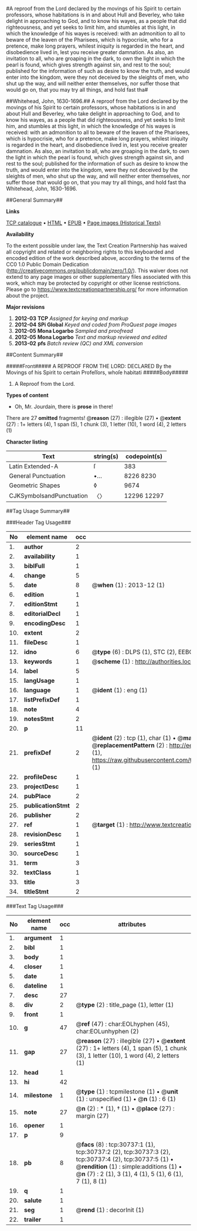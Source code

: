 #A reproof from the Lord declared by the movings of his Spirit to certain professors, whose habitations is in and about Hull and Beverley, who take delight in approaching to God, and to know his wayes, as a people that did righteousness, and yet seeks to limit him, and stumbles at this light, in which the knowledge of his wayes is received: with an admonition to all to beware of the leaven of the Pharisees, which is hypocrisie, who for a pretence, make long prayers, whilest iniquity is regarded in the heart, and disobedience lived in, lest you receive greater damnation. As also, an invitation to all, who are groaping in the dark, to own the light in which the pearl is found, which gives strength against sin, and rest to the soul; published for the information of such as desire to know the truth, and would enter into the kingdom, were they not deceived by the sleights of men, who shut up the way, and will neither enter themselves, nor suffer those that would go on, that you may try all things, and hold fast tha#

##Whitehead, John, 1630-1696.##
A reproof from the Lord declared by the movings of his Spirit to certain professors, whose habitations is in and about Hull and Beverley, who take delight in approaching to God, and to know his wayes, as a people that did righteousness, and yet seeks to limit him, and stumbles at this light, in which the knowledge of his wayes is received: with an admonition to all to beware of the leaven of the Pharisees, which is hypocrisie, who for a pretence, make long prayers, whilest iniquity is regarded in the heart, and disobedience lived in, lest you receive greater damnation. As also, an invitation to all, who are groaping in the dark, to own the light in which the pearl is found, which gives strength against sin, and rest to the soul; published for the information of such as desire to know the truth, and would enter into the kingdom, were they not deceived by the sleights of men, who shut up the way, and will neither enter themselves, nor suffer those that would go on, that you may try all things, and hold fast tha
Whitehead, John, 1630-1696.

##General Summary##

**Links**

[TCP catalogue](http://www.ota.ox.ac.uk/tcp/)  • 
[HTML](http://tei.it.ox.ac.uk/tcp/Texts-HTML/free/A65/A65904.html)  • 
[EPUB](http://tei.it.ox.ac.uk/tcp/Texts-EPUB/free/A65/A65904.epub) • 
[Page images (Historical Texts)](https://historicaltexts.jisc.ac.uk/eebo-99826336e)

**Availability**

To the extent possible under law, the Text Creation Partnership has waived all copyright and related or neighboring rights to this keyboarded and encoded edition of the work described above, according to the terms of the CC0 1.0 Public Domain Dedication (http://creativecommons.org/publicdomain/zero/1.0/). This waiver does not extend to any page images or other supplementary files associated with this work, which may be protected by copyright or other license restrictions. Please go to https://www.textcreationpartnership.org/ for more information about the project.

**Major revisions**

1. __2012-03__ __TCP__ *Assigned for keying and markup*
1. __2012-04__ __SPi Global__ *Keyed and coded from ProQuest page images*
1. __2012-05__ __Mona Logarbo__ *Sampled and proofread*
1. __2012-05__ __Mona Logarbo__ *Text and markup reviewed and edited*
1. __2013-02__ __pfs__ *Batch review (QC) and XML conversion*

##Content Summary##

#####Front#####
A REPROOF FROM THE LORD: DECLARED By the Movings of his Spirit to certain Profeſſors, whoſe habitati
#####Body#####

1. A Reproof from the Lord.

**Types of content**

  * Oh, Mr. Jourdain, there is **prose** in there!

There are 27 **omitted** fragments! 
 @__reason__ (27) : illegible (27)  •  @__extent__ (27) : 1+ letters (4), 1 span (5), 1 chunk (3), 1 letter (10), 1 word (4), 2 letters (1)

**Character listing**


|Text|string(s)|codepoint(s)|
|---|---|---|
|Latin Extended-A|ſ|383|
|General Punctuation|•…|8226 8230|
|Geometric Shapes|◊|9674|
|CJKSymbolsandPunctuation|〈〉|12296 12297|

##Tag Usage Summary##

###Header Tag Usage###

|No|element name|occ|attributes|
|---|---|---|---|
|1.|__author__|2||
|2.|__availability__|1||
|3.|__biblFull__|1||
|4.|__change__|5||
|5.|__date__|8| @__when__ (1) : 2013-12 (1)|
|6.|__edition__|1||
|7.|__editionStmt__|1||
|8.|__editorialDecl__|1||
|9.|__encodingDesc__|1||
|10.|__extent__|2||
|11.|__fileDesc__|1||
|12.|__idno__|6| @__type__ (6) : DLPS (1), STC (2), EEBO-CITATION (1), PROQUEST (1), VID (1)|
|13.|__keywords__|1| @__scheme__ (1) : http://authorities.loc.gov/ (1)|
|14.|__label__|5||
|15.|__langUsage__|1||
|16.|__language__|1| @__ident__ (1) : eng (1)|
|17.|__listPrefixDef__|1||
|18.|__note__|4||
|19.|__notesStmt__|2||
|20.|__p__|11||
|21.|__prefixDef__|2| @__ident__ (2) : tcp (1), char (1)  •  @__matchPattern__ (2) : ([0-9\-]+):([0-9IVX]+) (1), (.+) (1)  •  @__replacementPattern__ (2) : http://eebo.chadwyck.com/downloadtiff?vid=$1&page=$2 (1), https://raw.githubusercontent.com/textcreationpartnership/Texts/master/tcpchars.xml#$1 (1)|
|22.|__profileDesc__|1||
|23.|__projectDesc__|1||
|24.|__pubPlace__|2||
|25.|__publicationStmt__|2||
|26.|__publisher__|2||
|27.|__ref__|1| @__target__ (1) : http://www.textcreationpartnership.org/docs/. (1)|
|28.|__revisionDesc__|1||
|29.|__seriesStmt__|1||
|30.|__sourceDesc__|1||
|31.|__term__|3||
|32.|__textClass__|1||
|33.|__title__|3||
|34.|__titleStmt__|2||


###Text Tag Usage###

|No|element name|occ|attributes|
|---|---|---|---|
|1.|__argument__|1||
|2.|__bibl__|1||
|3.|__body__|1||
|4.|__closer__|1||
|5.|__date__|1||
|6.|__dateline__|1||
|7.|__desc__|27||
|8.|__div__|2| @__type__ (2) : title_page (1), letter (1)|
|9.|__front__|1||
|10.|__g__|47| @__ref__ (47) : char:EOLhyphen (45), char:EOLunhyphen (2)|
|11.|__gap__|27| @__reason__ (27) : illegible (27)  •  @__extent__ (27) : 1+ letters (4), 1 span (5), 1 chunk (3), 1 letter (10), 1 word (4), 2 letters (1)|
|12.|__head__|1||
|13.|__hi__|42||
|14.|__milestone__|1| @__type__ (1) : tcpmilestone (1)  •  @__unit__ (1) : unspecified (1)  •  @__n__ (1) : 6 (1)|
|15.|__note__|27| @__n__ (2) : * (1), † (1)  •  @__place__ (27) : margin (27)|
|16.|__opener__|1||
|17.|__p__|9||
|18.|__pb__|8| @__facs__ (8) : tcp:30737:1 (1), tcp:30737:2 (2), tcp:30737:3 (2), tcp:30737:4 (2), tcp:30737:5 (1)  •  @__rendition__ (1) : simple:additions (1)  •  @__n__ (7) : 2 (1), 3 (1), 4 (1), 5 (1), 6 (1), 7 (1), 8 (1)|
|19.|__q__|1||
|20.|__salute__|1||
|21.|__seg__|1| @__rend__ (1) : decorInit (1)|
|22.|__trailer__|1||

